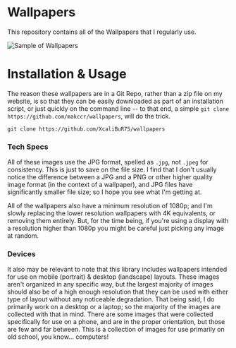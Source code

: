# Wallpapers
This repository contains all of the Wallpapers that I regularly use.

![Sample of Wallpapers](https://raw.githubusercontent.com/makccr/wallpapers/master/thumb.jpg)

# Installation & Usage
The reason these wallpapers are in a Git Repo, rather than a zip file on my website, is so that they can be easily downloaded as part of an installation script, or just quickly on the command line -- to that end, a simple ``git clone https://github.com/makccr/wallpapers``, will do the trick.

```
git clone https://github.com/XcaliBuR75/wallpapers
```

### Tech Specs
All of these images use the JPG format, spelled as ``.jpg``, not ``.jpeg`` for consistency. This is just to save on the file size. I find that I don't usually notice the difference between a JPG and a PNG or other higher quality image format (in the context of a wallpaper), and JPG files have significantly smaller file size; so I hope you see what I'm getting at. 

All of the wallpapers also have a minimum resolution of 1080p; and I'm slowly replacing the lower resolution wallpapers with 4K equivalents, or removing them entirely. But, for the time being, if you're using a display with a resolution higher than 1080p you might be careful just picking any image at random. 

### Devices
It also may be relevant to note that this library includes wallpapers intended for use on mobile (portrait) & desktop (landscape) layouts. These images aren't organized in any specific way, but the largest majority of images should also be of a high enough resolution that they can be used with either type of layout without any noticeable degradation. That being said, I do primarily work on a desktop or a laptop; so the majority of the images are collected with that in mind. There are some images that were collected specifically for use on a phone, and are in the proper orientation, but those are few and far between. This is a collection of images for use primarily on old school, you know... computers!

